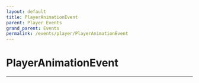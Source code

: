 ```yaml
---
layout: default
title: PlayerAnimationEvent
parent: Player Events
grand_parent: Events
permalink: /events/player/PlayerAnimationEvent
---
```


# PlayerAnimationEvent

---
